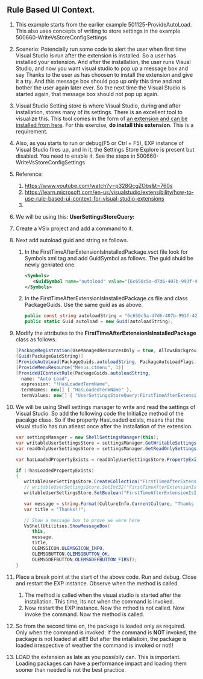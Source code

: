 
## Rule Based UI Context.

1. This example starts from the earlier example 501125-ProvideAutoLoad. This also uses concepts of writing to store settings in the example 500660-WriteVsStoreConfigSettings 

2. Scenerio: Potencially run some code to alert the user when first time Visual Studio is run after the extension is installed. So a user has installed your extension. And after the installation, the user runs Visual Studio, and now you want visual studio to pop up a message box and say Thanks to the user as has choosen to install the extension and give it a try. And this message box should pop up only this time and not bother the user again later ever. So the next time the Visual Studio is started again, that message box should not pop up again.

3. Visual Studio Setting store is where Visual Studio, during and after installation, stores many of its settings. There is an excellent tool to visualize this. This tool comes in the form of [an extension and can be installed from here](https://marketplace.visualstudio.com/items?itemName=PaulHarrington.SettingsStoreExplorerPreview). For this exercise, **do install this extension**. This is a requirement.

4. Also, as you starts to run or debug(F5 or Ctrl + F5), EXP instance of Visual Studio fires up, and in it, the Settings Store Explore is present but disabled. You need to enable it. See the steps in 500660-WriteVsStoreConfigSettings

5. Reference: 
   1. https://www.youtube.com/watch?v=p328QcgZObs&t=760s
   2. https://learn.microsoft.com/en-us/visualstudio/extensibility/how-to-use-rule-based-ui-context-for-visual-studio-extensions
   3. 


6. We will be using this: **UserSettingsStoreQuery:<query>**

7. Create a VSix project and add a command to it.
   
8. Next add autoload guid and string as follows.
   1. In the FirstTimeAfterExtensionIsInstalledPackage.vsct file look for Symbols xml tag and add GuidSymbol as follows. The guid shuld be newly genrated one.
      ```xml
      <Symbols>
         <GuidSymbol name="autoload" value="{6c650c5a-d7d6-407b-993f-426d53ddbdde}" />
      </Symbols> 
      ```
   2. In the FirstTimeAfterExtensionIsInstalledPackage.cs file and class PackageGuids. Use the same guid as as above. 
      ```cs
      public const string autoloadString = "6c650c5a-d7d6-407b-993f-426d53ddbdde";
      public static Guid autoload = new Guid(autoloadString);
      ```

9.  Modify the attributes to the **FirstTimeAfterExtensionIsInstalledPackage** class as follows.
      ```cs
      [PackageRegistration(UseManagedResourcesOnly = true, AllowsBackgroundLoading = true)]
      [Guid(PackageGuidString)]
      [ProvideAutoLoad(PackageGuids.autoloadString, PackageAutoLoadFlags.BackgroundLoad)]
      [ProvideMenuResource("Menus.ctmenu", 1)]
      [ProvideUIContextRule(PackageGuids.autoloadString, 
        name: "Auto Load",
        expression: "!HasLoadedTermName",
        termNames: new[] { "HasLoadedTermName" },
        termValues: new[] { "UserSettingsStoreQuery:FirstTimeAfterExtensionIsInstalled\\HasLoaded" })]
      ```

10. We will be using Shell settings manager to write and read the settings of Visual Studio. So add the following code the Initialize method of the pacakge class. So if the property HasLoaded exists, means that the visual studio has run atleast once after the installation of the extension. 
      ```cs
      var settingsManager = new ShellSettingsManager(this);
      var writableUserSettingsStore = settingsManager.GetWritableSettingsStore(SettingsScope.UserSettings);
      var readOnlyUserSettingsStore = settingsManager.GetReadOnlySettingsStore(SettingsScope.UserSettings);

      var hasLoadedPropertyExists = readOnlyUserSettingsStore.PropertyExists(@"FirstTimeAfterExtensionIsInstalled", "HasLoaded");

      if (!hasLoadedPropertyExists)
      {
         writableUserSettingsStore.CreateCollection("FirstTimeAfterExtensionIsInstalled");
         // writableUserSettingsStore.SetInt32("FirstTimeAfterExtensionIsInstalled", "VsRunCount", 1);
         writableUserSettingsStore.SetBoolean("FirstTimeAfterExtensionIsInstalled", "HasLoaded", true);

         var message = string.Format(CultureInfo.CurrentCulture, "Thanks for trying out. Good Day");
         var title = "Thanks!!";

         // Show a message box to prove we were here
         VsShellUtilities.ShowMessageBox(
            this,
            message,
            title,
            OLEMSGICON.OLEMSGICON_INFO,
            OLEMSGBUTTON.OLEMSGBUTTON_OK,
            OLEMSGDEFBUTTON.OLEMSGDEFBUTTON_FIRST);
      }
      ```
11. Place a break point at the start of the above code. Run and debug. Close and restart the EXP instance. Observe when the method is called.
    1.  The method is called when the visual studio is started after the installation. This time, its not when the command is invoked.
    2.  Now restart the EXP instance. Now the mthod is not called. Now invoke the command. Now the method is called.

12. So from the second time on, the package is loaded only as required. Only when the command is invoked. If the command is **NOT** invoked, the package is not loaded at all!!! But after the intallatioin, the package is loaded irrespective of weather the command is invoked or not!!   

13. LOAD the extension as late as you possiblly can. This is important. Loading packages can have a performance impact and loading them sooner than needed is not the best practice. 